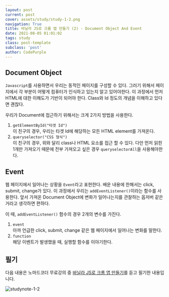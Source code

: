 ```yaml
---
layout: post
current: post
cover: assets/study/study-1-2.png
navigation: True
title: 바닐라 JS로 크롬 앱 만들기 (2) - Document Object And Event
date: 2021-08-05 01:01:02
tags: study
class: post-template
subclass: 'post'
author: CodePurple
---
```


## Document Object
`Javascript`를 사용하면서 우리는 동적인 페이지를 구성할 수 있다. 그러기 위해서 페이지에서 각 부분이 어떻게 컴퓨터가 인식하고 있는지 알고 있어야한다. <!--break-->
이 과정에서 먼저 HTML에 대한 이해도가 기반이 되어야 한다. Class와 Id 정도의 개념을 이해하고 있다면 괜찮다. 
<br>

우리가 Document에 접근하기 위해서는 크게 2가지 방법을 사용한다.
1. `getElementById("타겟 Id")` <br>
이 친구의 경우, 우리는 타겟 Id에 해당하는 모든 HTML element를 가져온다.
2. `queryselector("CSS 형식")` <br>
이 친구의 경우, 위와 달리 class나 HTML 요소를 접근 할 수 있다. 다만 먼저 읽힌 1개만 가져오기 때문에 전부 가져오고 싶은 경우 `queryselectorAll`을 사용해야한다.


## Event
웹 페이지에서 일어나는 상황을 `Event`라고 표현한다. 배운 내용에 한해서는 click, submit, change가 있다. 이 과정에서 우리는 `addEventListener()`이라는 함수를 사용한다. 앞서 가져온 Document Object에 변화가 일어나는지를 관찰하는 옵저버 같은 거라고 생각하면 편하다.
<br>

이 때, `addEventListener()` 함수의 경우 2개의 변수를 가진다.
1. `event` <br>
아까 언급한 click, submit, change 같은 웹 페이지에서 일어나는 변화를 말한다.
2. `function` <br>
해당 이벤트가 발생했을 때, 실행할 함수를 이야기한다.

## 필기
 다음 내용은 노마드코더 무료강의 중 [바닐라 JS로 크롬 앱 만들기](https://nomadcoders.co/courses)를 듣고 필기한 내용입니다.

![studynote-1-2](https://user-images.githubusercontent.com/73425926/128354783-a14c406b-dcd5-468a-ab27-456e5e7233bc.jpg)


